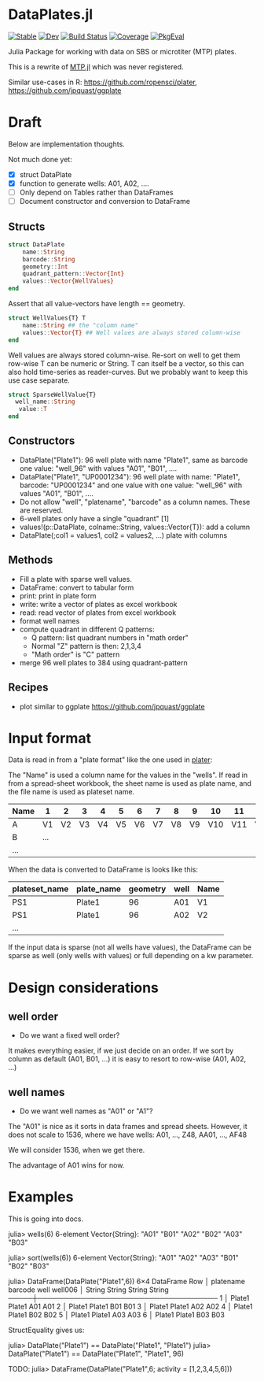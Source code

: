 # DataPlates.jl


[![Stable](https://img.shields.io/badge/docs-stable-blue.svg)](https://tp2750.github.io/DataPlates.jl/stable/)
[![Dev](https://img.shields.io/badge/docs-dev-blue.svg)](https://tp2750.github.io/DataPlates.jl/dev/)
[![Build Status](https://github.com/tp2750/DataPlates.jl/actions/workflows/CI.yml/badge.svg?branch=main)](https://github.com/tp2750/DataPlates.jl/actions/workflows/CI.yml?query=branch%3Amain)
[![Coverage](https://codecov.io/gh/tp2750/DataPlates.jl/branch/main/graph/badge.svg)](https://codecov.io/gh/tp2750/DataPlates.jl)
[![PkgEval](https://JuliaCI.github.io/NanosoldierReports/pkgeval_badges/D/DataPlates.svg)](https://JuliaCI.github.io/NanosoldierReports/pkgeval_badges/report.html)



Julia Package for working with data on SBS or microtiter (MTP) plates.

This is a rewrite of [MTP.jl](https://github.com/tp2750/MTP.jl) which was never registered.

Similar use-cases in R:  https://github.com/ropensci/plater, https://github.com/jpquast/ggplate

# Draft

Below are implementation thoughts.

Not much done yet:

* [X] struct DataPlate
* [X] function to generate wells: A01, A02, ....
* [ ] Only depend on Tables rather than DataFrames
* [ ] Document constructor and conversion to DataFrame

## Structs
``` julia
struct DataPlate
    name::String
    barcode::String
    geometry::Int
	quadrant_pattern::Vector{Int}
    values::Vector{WellValues}
end
```
Assert that all value-vectors have length == geometry.

``` julia
struct WellValues{T} T
    name::String ## the "column name"
    values::Vector{T} ## Well values are always stored column-wise
end
```
Well values are always stored column-wise. Re-sort on well to get them row-wise
T can be numeric or String.
T can itself be a vector, so this can also hold time-series as reader-curves.
But we probably want to keep this use case separate.

``` julia
struct SparseWellValue{T}
  well_name::String
   value::T
end
```


## Constructors

* DataPlate("Plate1"): 96 well plate with name "Plate1", same as barcode one value: "well_96" with values "A01", "B01", ....
* DataPlate("Plate1", "UP0001234"): 96 well plate with name: "Plate1", barcode: "UP0001234" and one value with one value: "well_96" with values "A01", "B01", ....
* Do not allow "well", "platename", "barcode" as a column names. These are reserved.
* 6-well plates only have a single "quadrant" [1]
* values!(p::DataPlate, colname::String, values::Vector{T}): add a column
* DataPlate(;col1 = values1, col2 = values2, ...) plate with columns

## Methods

- Fill a plate with sparse well values.
- DataFrame: convert to tabular form
- print: print in plate form
- write: write a vector of plates as excel workbook
- read: read vector of plates from excel workbook
- format well names
- compute quadrant in different Q patterns:
  - Q pattern: list quadrant numbers in "math order"
  - Normal "Z" pattern is then: 2,1,3,4
  - "Math order" is "C" pattern
- merge 96 well plates to 384 using quadrant-pattern

## Recipes

- plot similar to ggplate https://github.com/jpquast/ggplate

# Input format

Data is read in from a "plate format" like the one used in [plater](https://cran.r-project.org/web/packages/plater/vignettes/plater-basics.html):

The "Name" is used a column name for the values in the "wells".
If read in from a spread-sheet workbook, the sheet name is used as plate name, and the file name is used as plateset name.

| Name | 1   | 2  | 3  | 4  | 5  | 6  | 7  | 8  | 9  | 10  | 11  | 12  |
|------|-----|----|----|----|----|----|----|----|----|-----|-----|-----|
| A    | V1  | V2 | V3 | V4 | V5 | V6 | V7 | V8 | V9 | V10 | V11 | V12 |
| B    | ... |    |    |    |    |    |    |    |    |     |     |     |
| ...  |     |    |    |    |    |    |    |    |    |     |     |     |

When the data is converted to DataFrame is looks like this:

| plateset_name | plate_name | geometry | well | Name |
| ---           | ---        | ---      | ---  | ---  |
| PS1           | Plate1     | 96       | A01  | V1   |
| PS1           | Plate1     | 96       | A02  | V2   |
| ...           |            |          |      |      |

If the input data is sparse (not all wells have values), the DataFrame can be sparse as well (only wells with values) or full depending on a kw parameter.

# Design considerations

## well order

* Do we want a fixed well order?

It makes everything easier, if we just decide on an order.
If we sort by column as default (A01, B01, ...) it is easy to resort to row-wise (A01, A02, ...)

## well names

* Do we want well names as "A01" or "A1"?

The "A01" is nice as it sorts in data frames and spread sheets.
However, it does not scale to 1536, where we have wells:  A01, ..., Z48, AA01, ..., AF48

We will consider 1536, when we get there.

The advantage of A01 wins for now.

# Examples

This is going into docs.

julia> wells(6)
6-element Vector{String}:
 "A01"
 "B01"
 "A02"
 "B02"
 "A03"
 "B03"

julia> sort(wells(6))
6-element Vector{String}:
 "A01"
 "A02"
 "A03"
 "B01"
 "B02"
 "B03"

julia> DataFrame(DataPlate("Plate1",6))
6×4 DataFrame
 Row │ platename  barcode  well    well006
     │ String     String   String  String
─────┼─────────────────────────────────────
   1 │ Plate1     Plate1   A01     A01
   2 │ Plate1     Plate1   B01     B01
   3 │ Plate1     Plate1   A02     A02
   4 │ Plate1     Plate1   B02     B02
   5 │ Plate1     Plate1   A03     A03
   6 │ Plate1     Plate1   B03     B03

StructEquality gives us:

julia> DataPlate("Plate1") == DataPlate("Plate1", "Plate1")
julia> DataPlate("Plate1") == DataPlate("Plate1", "Plate1", 96)

TODO:
julia> DataFrame(DataPlate("Plate1",6; activity = [1,2,3,4,5,6]))
